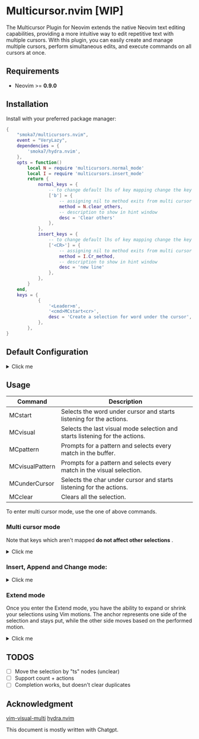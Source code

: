 # Multicursor.nvim [WIP]
The Multicursor Plugin for Neovim extends the native Neovim text editing capabilities, providing a more intuitive way to edit repetitive text with multiple cursors. With this plugin, you can easily create and manage multiple cursors, perform simultaneous edits, and execute commands on all cursors at once.

## Requirements

- Neovim >= **0.9.0**

## Installation

Install with your preferred package manager:

```lua
{
    "smoka7/multicursors.nvim",
    event = "VeryLazy",
    dependencies = {
        'smoka7/hydra.nvim',
    },
    opts = function()
        local N = require 'multicursors.normal_mode'
        local I = require 'multicursors.insert_mode'
        return {
            normal_keys = {
                -- to change default lhs of key mapping change the key
                ['b'] = { 
                    -- assigning nil to method exits from multi cursor mode 
                    method = N.clear_others, 
                    -- description to show in hint window
                    desc = 'Clear others' 
                },
            }, 
            insert_keys = {
                -- to change default lhs of key mapping change the key
                ['<CR>'] = { 
                    -- assigning nil to method exits from multi cursor mode 
                    method = I.Cr_method, 
                    -- description to show in hint window
                    desc = 'new line' 
                },
            },
        }
    end,
    keys = {
            {
                '<Leader>m',
                '<cmd>MCstart<cr>',
                desc = 'Create a selection for word under the cursor',
            },
        },
}
```

## Default Configuration

<details>
  <summary>Click me</summary>

```lua
{
    DEBUG_MODE = false,
    create_commands = true, -- create Multicursor user commands
    updatetime = 50, -- selections get updated if this many milliseconds nothing is typed in the insert mode see :help updatetime
    normal_keys = normal_keys,
    insert_keys = insert_keys
    extend_keys = extend_keys
}
```
</details>

## Usage

| Command | Description |
|---|---|
| MCstart | Selects the word under cursor and starts listening for the actions. |
| MCvisual | Selects the last visual mode selection and starts listening for the actions. |
| MCpattern | Prompts for a pattern and selects every match in the buffer. |
| MCvisualPattern | Prompts for a pattern and selects every match in the visual selection. |
| MCunderCursor | Selects the char under cursor and starts listening for the actions. |
| MCclear | Clears all the selection. |

To enter multi cursor mode, use the one of above commands.

### Multi cursor mode
Note that keys which aren't mapped **do not affect other selections** .

<details>
  <summary>Click me</summary>

| Key | Description |
|---|---|
| `<Esc>` | Clear the selections and go back to normal mode |
| `<C-c>` | Clear the selections and go back to normal mode |
| `i` | Enters insert mode |
| `a` | Enters append mode |
| `e` | Enters extend mode |
| `c` | Deletes the text inside selections and starts insert mode |
| `n` | Finds the next match after the main selection |
| `N` | Finds the previous match before the main selection |
| `q` | Skips the current selection and finds the next one |
| `Q` | Skips the current selection and finds the previous one |
| `]` | Swaps the main selection with next selection |
| `[` | Swaps the main selection with previous selection |
| `j` | Creates a selection on the char below the cursor |
| `J` | Skips the current selection and Creates a selection on the char below |
| `k` | Creates a selection on the char above the cursor |
| `K` | Skips the current selection and Creates a selection on the char above |
| `p` | Puts the text inside `unnamed register` before selections |
| `P` | Puts the text inside `unnamed register` after selections |
| `y` | Yanks the text inside selection to `unnamed register` |
| `Y` | Yanks the text from start of selection till end of line to `unnamed register` |
| `yy` | Yanks the line of selection to `unnamed register` |
| `z` | Aligns selections by adding space before selections |
| `Z` | Aligns selections by adding space at beginning of line |
| `d` | Deletes the text inside selections |
| `D` | Deletes the text from start of selection till end of line |
| `dd` | Deletes line of selections |
| `@` | Executes a macro at beginning of every selection |
| `.` | Reapets last change at the beginning of every selection |
| `,` | Clears All Selections except the main one |
| `:` | Prompts for a normal command and Executes it at beginning of every selection |
| `u` | Undo changes |
| `<C-r>` | Redo changes |

</details>

### Insert, Append and Change mode:

<details>
  <summary>Click me</summary>

| Key | Description |
|---|---|
| `<Esc>`   | Goes back to multicursor normal mode |
| `<C-c>`   | Goes back to multicursor normal mode |
| `<BS>`    | Deletes the char before the selections |
| `<Del>`   | Deletes the char under the selections |
| `<Left>`  | Moves the selections one char Left |
| `<Up>`    | Moves the selections one line Up |
| `<Right>` | Moves the selections one char Right |
| `<Down>`  | Moves the selections one line Down |
| `<Home>`  | Moves the selections to start of line |
| `<End>`   | Moves the selections to end of line |
| `<CR>`    | Insert one line below the selections |
| `<C-j>`   | Insert one line below the selections |
| `<C-v>`   | Pastes the text from system clipboard |
| `<C-r>`   | Insert the contents of a register |
| `<C-w>`   | Deletes one word before the selections |
| `<C-u>`   | Deletes froms start of selections till start of line |

</details>

### Extend mode
Once you enter the Extend mode, you have the ability to expand or shrink your selections using Vim motions.
The anchor represents one side of the selection and stays put, while the other side moves based on the performed motion.
<details>
  <summary>Click me</summary>

| Key | Description |
|---|---|
| `<Esc>`   | Goes back to multicursor normal mode |
| `c` | Prompts user for a motion and performs it |
| `o` | Toggles the anchor's side |
| `O` | Toggles the anchor's side |
| `w` | `[count]` word foreward |
| `e` | `[count]` foreward to end of word |
| `b` | `[count]` word backward |
| `h` | `[count]` char left |
| `j` | `[count]` char down |
| `k` | `[count]` char up |
| `l` | `[count]` char right |
| `$` | `[count]` to end of line |
| `^` | To the first non-blank character of the line |


</details>

## TODOS
- [ ] Move the selection by "ts" nodes (unclear)
- [ ] Support count + actions
- [ ] Completion works, but doesn't clear duplicates

## Acknowledgment
[vim-visual-multi](https://github.com/mg979/vim-visual-multi)
[hydra.nvim](https://github.com/anuvyklack/hydra.nvim)

This document is mostly written with Chatgpt.
